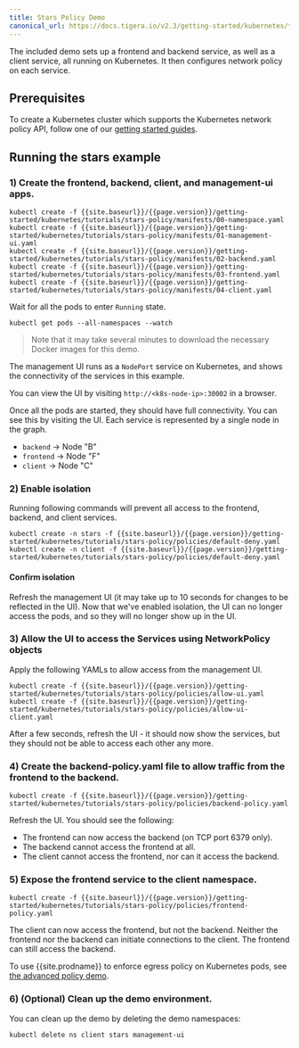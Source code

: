 ```yaml
---
title: Stars Policy Demo
canonical_url: https://docs.tigera.io/v2.3/getting-started/kubernetes/tutorials/stars-policy/
---
```

The included demo sets up a frontend and backend service, as well as a client service, all
running on Kubernetes.  It then configures network policy on each service.

## Prerequisites

To create a Kubernetes cluster which supports the Kubernetes network policy API, follow
one of our [getting started guides]({{site.baseurl}}/{{page.version}}/getting-started/kubernetes/).

## Running the stars example

### 1) Create the frontend, backend, client, and management-ui apps.

```shell
kubectl create -f {{site.baseurl}}/{{page.version}}/getting-started/kubernetes/tutorials/stars-policy/manifests/00-namespace.yaml
kubectl create -f {{site.baseurl}}/{{page.version}}/getting-started/kubernetes/tutorials/stars-policy/manifests/01-management-ui.yaml
kubectl create -f {{site.baseurl}}/{{page.version}}/getting-started/kubernetes/tutorials/stars-policy/manifests/02-backend.yaml
kubectl create -f {{site.baseurl}}/{{page.version}}/getting-started/kubernetes/tutorials/stars-policy/manifests/03-frontend.yaml
kubectl create -f {{site.baseurl}}/{{page.version}}/getting-started/kubernetes/tutorials/stars-policy/manifests/04-client.yaml
```

Wait for all the pods to enter `Running` state.

```shell
kubectl get pods --all-namespaces --watch
```
> Note that it may take several minutes to download the necessary Docker images for this demo.

The management UI runs as a `NodePort` service on Kubernetes, and shows the connectivity
of the services in this example.

You can view the UI by visiting `http://<k8s-node-ip>:30002` in a browser.

Once all the pods are started, they should have full connectivity. You can see this by visiting the UI.  Each service is
represented by a single node in the graph.

- `backend` -> Node "B"
- `frontend` -> Node "F"
- `client` -> Node "C"

### 2) Enable isolation

Running following commands will prevent all access to the frontend, backend, and client services.

```shell
kubectl create -n stars -f {{site.baseurl}}/{{page.version}}/getting-started/kubernetes/tutorials/stars-policy/policies/default-deny.yaml
kubectl create -n client -f {{site.baseurl}}/{{page.version}}/getting-started/kubernetes/tutorials/stars-policy/policies/default-deny.yaml
```

#### Confirm isolation

Refresh the management UI (it may take up to 10 seconds for changes to be reflected in the UI).
Now that we've enabled isolation, the UI can no longer access the pods, and so they will no longer show up in the UI.

### 3) Allow the UI to access the Services using NetworkPolicy objects

Apply the following YAMLs to allow access from the management UI.

```shell
kubectl create -f {{site.baseurl}}/{{page.version}}/getting-started/kubernetes/tutorials/stars-policy/policies/allow-ui.yaml 
kubectl create -f {{site.baseurl}}/{{page.version}}/getting-started/kubernetes/tutorials/stars-policy/policies/allow-ui-client.yaml
```

After a few seconds, refresh the UI - it should now show the services, but they should not be able to access each other any more.

### 4) Create the backend-policy.yaml file to allow traffic from the frontend to the backend.

```shell
kubectl create -f {{site.baseurl}}/{{page.version}}/getting-started/kubernetes/tutorials/stars-policy/policies/backend-policy.yaml
```

Refresh the UI.  You should see the following:

- The frontend can now access the backend (on TCP port 6379 only).
- The backend cannot access the frontend at all.
- The client cannot access the frontend, nor can it access the backend.

### 5) Expose the frontend service to the client namespace.

```shell
kubectl create -f {{site.baseurl}}/{{page.version}}/getting-started/kubernetes/tutorials/stars-policy/policies/frontend-policy.yaml
```

The client can now access the frontend, but not the backend.  Neither the frontend nor the backend
can initiate connections to the client.  The frontend can still access the backend.

To use {{site.prodname}} to enforce egress policy on Kubernetes pods, see [the advanced policy demo]({{site.baseurl}}/{{page.version}}/getting-started/kubernetes/tutorials/advanced-policy).

### 6) (Optional) Clean up the demo environment.

You can clean up the demo by deleting the demo namespaces:

```shell
kubectl delete ns client stars management-ui
```
